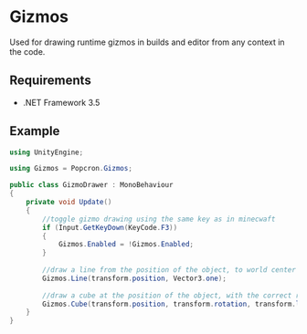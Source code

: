 # Gizmos
Used for drawing runtime gizmos in builds and editor from any context in the code.

## Requirements
- .NET Framework 3.5

## Example
```cs
using UnityEngine;

using Gizmos = Popcron.Gizmos;

public class GizmoDrawer : MonoBehaviour
{
    private void Update()
    {
        //toggle gizmo drawing using the same key as in minecwaft
        if (Input.GetKeyDown(KeyCode.F3))
        {
            Gizmos.Enabled = !Gizmos.Enabled;
        }
        
        //draw a line from the position of the object, to world center
        Gizmos.Line(transform.position, Vector3.one);
        
        //draw a cube at the position of the object, with the correct rotation and scale
        Gizmos.Cube(transform.position, transform.rotation, transform.lossyScale);
    }
}
```
